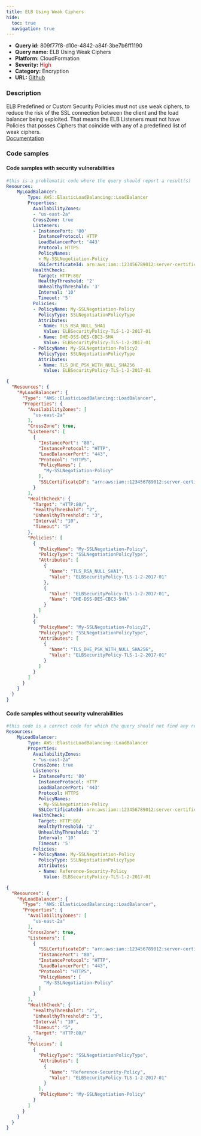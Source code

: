 ```yaml
---
title: ELB Using Weak Ciphers
hide:
  toc: true
  navigation: true
---
```


<style>
  .highlight .hll {
    background-color: #ff171742;
  }
  .md-content {
    max-width: 1100px;
    margin: 0 auto;
  }
</style>

-   **Query id:** 809f77f8-d10e-4842-a84f-3be7b6ff1190
-   **Query name:** ELB Using Weak Ciphers
-   **Platform:** CloudFormation
-   **Severity:** <span style="color:#C00">High</span>
-   **Category:** Encryption
-   **URL:** [Github](https://github.com/Checkmarx/kics/tree/master/assets/queries/cloudFormation/aws/elb_using_weak_ciphers)

### Description
ELB Predefined or Custom Security Policies must not use weak ciphers, to reduce the risk of the SSL connection between the client and the load balancer being exploited. That means the ELB Listeners must not have Policies that posses Ciphers that coincide with any of a predefined list of weak ciphers.<br>
[Documentation](https://docs.aws.amazon.com/AWSCloudFormation/latest/UserGuide/aws-properties-ec2-elb.html)

### Code samples
#### Code samples with security vulnerabilities
```yaml title="Postitive test num. 1 - yaml file" hl_lines="34 27 29"
#this is a problematic code where the query should report a result(s)
Resources:
    MyLoadBalancer:
        Type: AWS::ElasticLoadBalancing::LoadBalancer
        Properties:
          AvailabilityZones:
          - "us-east-2a"
          CrossZone: true
          Listeners:
          - InstancePort: '80'
            InstanceProtocol: HTTP
            LoadBalancerPort: '443'
            Protocol: HTTPS
            PolicyNames:
            - My-SSLNegotiation-Policy
            SSLCertificateId: arn:aws:iam::123456789012:server-certificate/my-server-certificate
          HealthCheck:
            Target: HTTP:80/
            HealthyThreshold: '2'
            UnhealthyThreshold: '3'
            Interval: '10'
            Timeout: '5'
          Policies:
          - PolicyName: My-SSLNegotiation-Policy
            PolicyType: SSLNegotiationPolicyType
            Attributes:
            - Name: TLS_RSA_NULL_SHA1
              Value: ELBSecurityPolicy-TLS-1-2-2017-01
            - Name: DHE-DSS-DES-CBC3-SHA
              Value: ELBSecurityPolicy-TLS-1-2-2017-01
          - PolicyName: My-SSLNegotiation-Policy2
            PolicyType: SSLNegotiationPolicyType
            Attributes:
            - Name: TLS_DHE_PSK_WITH_NULL_SHA256
              Value: ELBSecurityPolicy-TLS-1-2-2017-01
```
```json title="Postitive test num. 2 - json file" hl_lines="40 49 35"
{
  "Resources": {
    "MyLoadBalancer": {
      "Type": "AWS::ElasticLoadBalancing::LoadBalancer",
      "Properties": {
        "AvailabilityZones": [
          "us-east-2a"
        ],
        "CrossZone": true,
        "Listeners": [
          {
            "InstancePort": "80",
            "InstanceProtocol": "HTTP",
            "LoadBalancerPort": "443",
            "Protocol": "HTTPS",
            "PolicyNames": [
              "My-SSLNegotiation-Policy"
            ],
            "SSLCertificateId": "arn:aws:iam::123456789012:server-certificate/my-server-certificate"
          }
        ],
        "HealthCheck": {
          "Target": "HTTP:80/",
          "HealthyThreshold": "2",
          "UnhealthyThreshold": "3",
          "Interval": "10",
          "Timeout": "5"
        },
        "Policies": [
          {
            "PolicyName": "My-SSLNegotiation-Policy",
            "PolicyType": "SSLNegotiationPolicyType",
            "Attributes": [
              {
                "Name": "TLS_RSA_NULL_SHA1",
                "Value": "ELBSecurityPolicy-TLS-1-2-2017-01"
              },
              {
                "Value": "ELBSecurityPolicy-TLS-1-2-2017-01",
                "Name": "DHE-DSS-DES-CBC3-SHA"
              }
            ]
          },
          {
            "PolicyName": "My-SSLNegotiation-Policy2",
            "PolicyType": "SSLNegotiationPolicyType",
            "Attributes": [
              {
                "Name": "TLS_DHE_PSK_WITH_NULL_SHA256",
                "Value": "ELBSecurityPolicy-TLS-1-2-2017-01"
              }
            ]
          }
        ]
      }
    }
  }
}

```


#### Code samples without security vulnerabilities
```yaml title="Negative test num. 1 - yaml file"
#this code is a correct code for which the query should not find any result
Resources:
    MyLoadBalancer:
        Type: AWS::ElasticLoadBalancing::LoadBalancer
        Properties:
          AvailabilityZones:
          - "us-east-2a"
          CrossZone: true
          Listeners:
          - InstancePort: '80'
            InstanceProtocol: HTTP
            LoadBalancerPort: '443'
            Protocol: HTTPS
            PolicyNames:
            - My-SSLNegotiation-Policy
            SSLCertificateId: arn:aws:iam::123456789012:server-certificate/my-server-certificate
          HealthCheck:
            Target: HTTP:80/
            HealthyThreshold: '2'
            UnhealthyThreshold: '3'
            Interval: '10'
            Timeout: '5'
          Policies:
          - PolicyName: My-SSLNegotiation-Policy
            PolicyType: SSLNegotiationPolicyType
            Attributes:
            - Name: Reference-Security-Policy
              Value: ELBSecurityPolicy-TLS-1-2-2017-01
```
```json title="Negative test num. 2 - json file"
{
  "Resources": {
    "MyLoadBalancer": {
      "Type": "AWS::ElasticLoadBalancing::LoadBalancer",
      "Properties": {
        "AvailabilityZones": [
          "us-east-2a"
        ],
        "CrossZone": true,
        "Listeners": [
          {
            "SSLCertificateId": "arn:aws:iam::123456789012:server-certificate/my-server-certificate",
            "InstancePort": "80",
            "InstanceProtocol": "HTTP",
            "LoadBalancerPort": "443",
            "Protocol": "HTTPS",
            "PolicyNames": [
              "My-SSLNegotiation-Policy"
            ]
          }
        ],
        "HealthCheck": {
          "HealthyThreshold": "2",
          "UnhealthyThreshold": "3",
          "Interval": "10",
          "Timeout": "5",
          "Target": "HTTP:80/"
        },
        "Policies": [
          {
            "PolicyType": "SSLNegotiationPolicyType",
            "Attributes": [
              {
                "Name": "Reference-Security-Policy",
                "Value": "ELBSecurityPolicy-TLS-1-2-2017-01"
              }
            ],
            "PolicyName": "My-SSLNegotiation-Policy"
          }
        ]
      }
    }
  }
}

```

